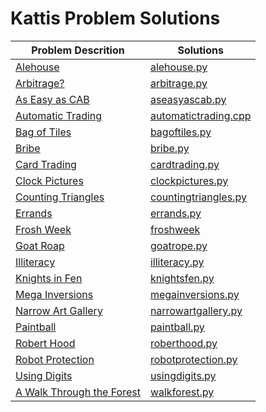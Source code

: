 # Kattis Problem Solutions

| Problem Descrition             | Solutions |
| ------------------------------ | --------- |
| [Alehouse](https://uib.kattis.com/courses/INF237/spring24/assignments/e94qen/problems/alehouse)                       | [alehouse.py](https://github.com/mariannlepsoy/Kattis-solutions/blob/main/src/alehouse.py) |
| [Arbitrage?](https://uib.kattis.com/courses/INF237/spring24/assignments/tsw6eo/problems/arbitrage)                       | [arbitrage.py](https://github.com/mariannlepsoy/Kattis-solutions/blob/main/src/arbitrage.py) |
| [As Easy as CAB](https://uib.kattis.com/courses/INF237/spring24/assignments/yep8an/problems/easyascab)                       | [aseasyascab.py](https://github.com/mariannlepsoy/Kattis-solutions/blob/main/src/aseasyascab.py) |
| [Automatic Trading](https://uib.kattis.com/courses/INF237/spring24/assignments/fy9vqb/problems/automatictrading)                       | [automatictrading.cpp](https://github.com/mariannlepsoy/Kattis-solutions/blob/main/src/automatictrading.cpp) |
| [Bag of Tiles](https://uib.kattis.com/courses/INF237/spring24/assignments/rntj5r/problems/bagoftiles)                       | [bagoftiles.py](https://github.com/mariannlepsoy/Kattis-solutions/blob/main/src/bagoftiles.py) |
| [Bribe](https://uib.kattis.com/courses/INF237/spring24/assignments/kgde7p/problems/bribe)         | [bribe.py](https://github.com/mariannlepsoy/Kattis-solutions/blob/main/src/bribe.py) |
| [Card Trading](https://uib.kattis.com/courses/INF237/spring24/assignments/e94qen/problems/cardtrading)                       | [cardtrading.py](https://github.com/mariannlepsoy/Kattis-solutions/blob/main/src/cardtrading.py) |
| [Clock Pictures](https://uib.kattis.com/courses/INF237/spring24/assignments/fy9vqb/problems/clockpictures)      | [clockpictures.py](https://github.com/mariannlepsoy/Kattis-solutions/blob/main/src/clockpictures.py) |
| [Counting Triangles](https://uib.kattis.com/courses/INF237/spring24/assignments/cqbvbp/problems/countingtriangles)                       | [countingtriangles.py](https://github.com/mariannlepsoy/Kattis-solutions/blob/main/src/countingtriangles.py) |
| [Errands](https://uib.kattis.com/courses/INF237/spring24/assignments/kgde7p/problems/errands)                       | [errands.py](https://github.com/mariannlepsoy/Kattis-solutions/blob/main/src/errands.py) |
| [Frosh Week](https://uib.kattis.com/courses/INF237/spring24/assignments/jznaqj/problems/froshweek)                       | [froshweek](https://github.com/mariannlepsoy/Kattis-solutions/blob/main/src/froshweek.py) |
| [Goat Roap](https://uib.kattis.com/courses/INF237/spring24/assignments/cqbvbp/problems/goatrope)                       | [goatrope.py](https://github.com/mariannlepsoy/Kattis-solutions/blob/main/src/goatrope.py) |
| [Illiteracy](https://uib.kattis.com/courses/INF237/spring24/assignments/yep8an/problems/illiteracy)                       | [illiteracy.py](https://github.com/mariannlepsoy/Kattis-solutions/blob/main/src/illiteracy.py) |
| [Knights in Fen](https://uib.kattis.com/courses/INF237/spring24/assignments/rntj5r/problems/knightsfen)                       | [knightsfen.py](https://github.com/mariannlepsoy/Kattis-solutions/blob/main/src/knightsfen.py) |
| [Mega Inversions](https://uib.kattis.com/courses/INF237/spring24/assignments/jznaqj/problems/megainversions)                       | [megainversions.py](https://github.com/mariannlepsoy/Kattis-solutions/blob/main/src/megainversions.py) |
| [Narrow Art Gallery](https://uib.kattis.com/courses/INF237/spring24/assignments/gpz4df/problems/narrowartgallery)                       | [narrowartgallery.py](https://github.com/mariannlepsoy/Kattis-solutions/blob/main/src/narrowartgallery.py) |
| [Paintball](https://uib.kattis.com/courses/INF237/spring24/assignments/c55crs/problems/paintball)              | [paintball.py](https://github.com/mariannlepsoy/Kattis-solutions/blob/main/src/paintball.py) |
| [Robert Hood](https://uib.kattis.com/courses/INF237/spring24/assignments/htg844/problems/roberthood)                       | [roberthood.py](https://github.com/mariannlepsoy/Kattis-solutions/blob/main/src/roberthood.py) |
| [Robot Protection](https://uib.kattis.com/courses/INF237/spring24/assignments/htg844/problems/robotprotection)                       | [robotprotection.py](https://github.com/mariannlepsoy/Kattis-solutions/blob/main/src/robotprotection.py) |
| [Using Digits](https://uib.kattis.com/courses/INF237/spring24/assignments/gpz4df/problems/usingdigits)                       | [usingdigits.py](https://github.com/mariannlepsoy/Kattis-solutions/blob/main/src/usingdigits.py) |
| [A Walk Through the Forest](https://uib.kattis.com/courses/INF237/spring24/assignments/tsw6eo/problems/walkforest)                       | [walkforest.py](https://github.com/mariannlepsoy/Kattis-solutions/blob/main/src/walkforest.py) |
